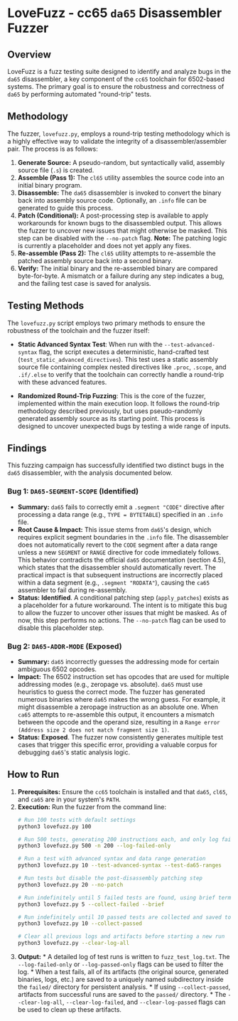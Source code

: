  # LoveFuzz - cc65 `da65` Disassembler Fuzzer

 ## Overview
 
LoveFuzz is a fuzz testing suite designed to identify and analyze bugs in the `da65` disassembler, a key component of the `cc65` toolchain for 6502-based systems. The primary goal is to ensure the robustness and correctness of `da65` by performing automated "round-trip" tests.
 
 ## Methodology
 
 The fuzzer, `lovefuzz.py`, employs a round-trip testing methodology which is a highly effective way to validate the integrity of a disassembler/assembler pair. The process is as follows:
 
 1.  **Generate Source:** A pseudo-random, but syntactically valid, assembly source file (`.s`) is created.
 2.  **Assemble (Pass 1):** The `cl65` utility assembles the source code into an initial binary program.
 3.  **Disassemble:** The `da65` disassembler is invoked to convert the binary back into assembly source code. Optionally, an `.info` file can be generated to guide this process.
 4.  **Patch (Conditional):** A post-processing step is available to apply workarounds for known bugs to the disassembled output. This allows the fuzzer to uncover new issues that might otherwise be masked. This step can be disabled with the `--no-patch` flag. **Note:** The patching logic is currently a placeholder and does not yet apply any fixes.
 5.  **Re-assemble (Pass 2):** The `cl65` utility attempts to re-assemble the patched assembly source back into a second binary.
 6.  **Verify:** The initial binary and the re-assembled binary are compared byte-for-byte. A mismatch or a failure during any step indicates a bug, and the failing test case is saved for analysis.

## Testing Methods

The `lovefuzz.py` script employs two primary methods to ensure the robustness of the toolchain and the fuzzer itself:

*   **Static Advanced Syntax Test**: When run with the `--test-advanced-syntax` flag, the script executes a deterministic, hand-crafted test (`test_static_advanced_directives`). This test uses a static assembly source file containing complex nested directives like `.proc`, `.scope`, and `.if/.else` to verify that the toolchain can correctly handle a round-trip with these advanced features.

*   **Randomized Round-Trip Fuzzing**: This is the core of the fuzzer, implemented within the main execution loop. It follows the round-trip methodology described previously, but uses pseudo-randomly generated assembly source as its starting point. This process is designed to uncover unexpected bugs by testing a wide range of inputs.
 
 ## Findings
 
 This fuzzing campaign has successfully identified two distinct bugs in the `da65` disassembler, with the analysis documented below.
 
 ### Bug 1: `DA65-SEGMENT-SCOPE` (Identified)
 
 *   **Summary:** `da65` fails to correctly emit a `.segment "CODE"` directive after processing a data range (e.g., `TYPE = BYTETABLE`) specified in an `.info` file.
 *   **Root Cause & Impact:** This issue stems from `da65`'s design, which requires explicit segment boundaries in the `.info` file. The disassembler does not automatically revert to the `CODE` segment after a data range unless a new `SEGMENT` or `RANGE` directive for code immediately follows. This behavior contradicts the official `da65` documentation (section 4.5), which states that the disassembler should automatically revert. The practical impact is that subsequent instructions are incorrectly placed within a data segment (e.g., `.segment "RODATA"`), causing the `ca65` assembler to fail during re-assembly.
 *   **Status:** **Identified**. A conditional patching step (`apply_patches`) exists as a placeholder for a future workaround. The intent is to mitigate this bug to allow the fuzzer to uncover other issues that might be masked. As of now, this step performs no actions. The `--no-patch` flag can be used to disable this placeholder step.
 
 ### Bug 2: `DA65-ADDR-MODE` (Exposed)
 
 *   **Summary:** `da65` incorrectly guesses the addressing mode for certain ambiguous 6502 opcodes.
 *   **Impact:** The 6502 instruction set has opcodes that are used for multiple addressing modes (e.g., zeropage vs. absolute). `da65` must use heuristics to guess the correct mode. The fuzzer has generated numerous binaries where `da65` makes the wrong guess. For example, it might disassemble a zeropage instruction as an absolute one. When `ca65` attempts to re-assemble this output, it encounters a mismatch between the opcode and the operand size, resulting in a `Range error (Address size 2 does not match fragment size 1)`.
 *   **Status:** **Exposed**. The fuzzer now consistently generates multiple test cases that trigger this specific error, providing a valuable corpus for debugging `da65`'s static analysis logic.
 
 ## How to Run
 
 1.  **Prerequisites:** Ensure the `cc65` toolchain is installed and that `da65`, `cl65`, and `ca65` are in your system's `PATH`.
 2.  **Execution:** Run the fuzzer from the command line:
     ```bash
     # Run 100 tests with default settings
     python3 lovefuzz.py 100

     # Run 500 tests, generating 200 instructions each, and only log failed tests
     python3 lovefuzz.py 500 -n 200 --log-failed-only

     # Run a test with advanced syntax and data range generation
     python3 lovefuzz.py 10 --test-advanced-syntax --test-da65-ranges

     # Run tests but disable the post-disassembly patching step
     python3 lovefuzz.py 20 --no-patch

     # Run indefinitely until 5 failed tests are found, using brief terminal output
     python3 lovefuzz.py 5 --collect-failed --brief

     # Run indefinitely until 10 passed tests are collected and saved to the 'passed/' directory
     python3 lovefuzz.py 10 --collect-passed

     # Clear all previous logs and artifacts before starting a new run
     python3 lovefuzz.py --clear-log-all
     ```
 3.  **Output:**
    *   A detailed log of test runs is written to `fuzz_test_log.txt`. The `--log-failed-only` or `--log-passed-only` flags can be used to filter the log.
    *   When a test fails, all of its artifacts (the original source, generated binaries, logs, etc.) are saved to a uniquely named subdirectory inside the `failed/` directory for persistent analysis.
    *   If using `--collect-passed`, artifacts from successful runs are saved to the `passed/` directory.
    *   The `--clear-log-all`, `--clear-log-failed`, and `--clear-log-passed` flags can be used to clean up these artifacts.

